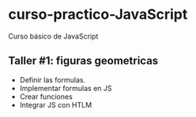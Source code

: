 # curso-practico-JavaScript
Curso básico de JavaScript

## Taller #1: figuras geometricas

- Definir las formulas.
- Implementar formulas en JS
- Crear funciones
- Integrar JS con HTLM